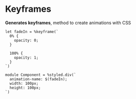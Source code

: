 # Keyframes

**Generates keyframes**, method to create animations with CSS

```rescript
let fadeIn = %keyframe(`
  0% {
    opacity: 0;
  }

  100% {
    opacity: 1;
  }
`)

module Component = %styled.div(`
  animation-name: $(fadeIn);
  width: 100px;
  height: 100px;
`)
```
